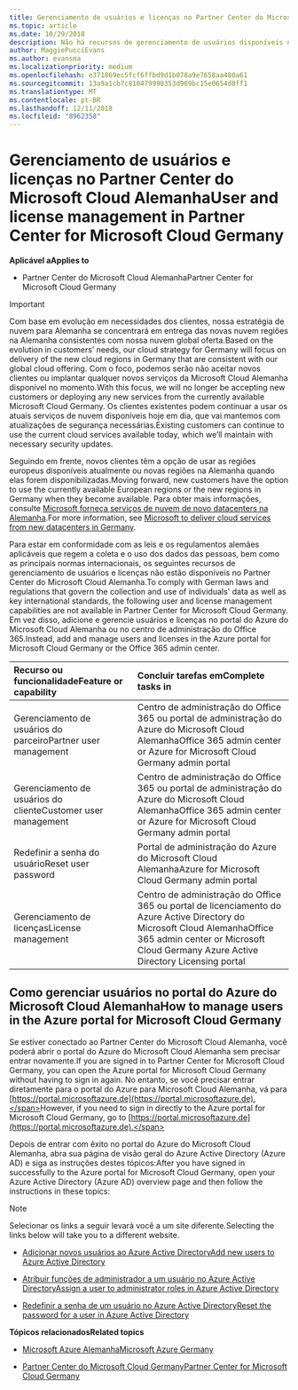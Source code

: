```yaml
---
title: Gerenciamento de usuários e licenças no Partner Center do Microsoft Cloud Alemanha | Partner Center da Cloud Germany
ms.topic: article
ms.date: 10/29/2018
description: Não há recursos de gerenciamento de usuários disponíveis no Partner Center do Microsoft Cloud Alemanha para atender aos requisitos nacionais, regionais e específicos do setor que regem a coleta e o uso de dados das pessoas. Em vez disso, adicione e gerencie usuários no portal do Azure do Microsoft Cloud Alemanha.
author: MaggiePucciEvans
ms.author: evansma
ms.localizationpriority: medium
ms.openlocfilehash: e371869ec5fcf6ffbd9d1b078a9e7658aa480a61
ms.sourcegitcommit: 13a9a1cb7c810479998353d969bc15e0654d8ff1
ms.translationtype: MT
ms.contentlocale: pt-BR
ms.lasthandoff: 12/11/2018
ms.locfileid: "8962358"
---
```

# <a name="user-and-license-management-in-partner-center-for-microsoft-cloud-germany"></a><span data-ttu-id="a3ce5-104">Gerenciamento de usuários e licenças no Partner Center do Microsoft Cloud Alemanha</span><span class="sxs-lookup"><span data-stu-id="a3ce5-104">User and license management in Partner Center for Microsoft Cloud Germany</span></span>

**<span data-ttu-id="a3ce5-105">Aplicável a</span><span class="sxs-lookup"><span data-stu-id="a3ce5-105">Applies to</span></span>**

-  <span data-ttu-id="a3ce5-106">Partner Center do Microsoft Cloud Alemanha</span><span class="sxs-lookup"><span data-stu-id="a3ce5-106">Partner Center for Microsoft Cloud Germany</span></span>

> [!IMPORTANT]
> <span data-ttu-id="a3ce5-107">Com base em evolução em necessidades dos clientes, nossa estratégia de nuvem para Alemanha se concentrará em entrega das novas nuvem regiões na Alemanha consistentes com nossa nuvem global oferta.</span><span class="sxs-lookup"><span data-stu-id="a3ce5-107">Based on the evolution in customers’ needs, our cloud strategy for Germany will focus on delivery of the new cloud regions in Germany that are consistent with our global cloud offering.</span></span> <span data-ttu-id="a3ce5-108">Com o foco, podemos serão não aceitar novos clientes ou implantar qualquer novos serviços da Microsoft Cloud Alemanha disponível no momento.</span><span class="sxs-lookup"><span data-stu-id="a3ce5-108">With this focus, we will no longer be accepting new customers or deploying any new services from the currently available Microsoft Cloud Germany.</span></span> <span data-ttu-id="a3ce5-109">Os clientes existentes podem continuar a usar os atuais serviços de nuvem disponíveis hoje em dia, que vai mantemos com atualizações de segurança necessárias.</span><span class="sxs-lookup"><span data-stu-id="a3ce5-109">Existing customers can continue to use the current cloud services available today, which we’ll maintain with necessary security updates.</span></span>
>  
> <span data-ttu-id="a3ce5-110">Seguindo em frente, novos clientes têm a opção de usar as regiões europeus disponíveis atualmente ou novas regiões na Alemanha quando elas forem disponibilizadas.</span><span class="sxs-lookup"><span data-stu-id="a3ce5-110">Moving forward, new customers have the option to use the currently available European regions or the new regions in Germany when they become available.</span></span> <span data-ttu-id="a3ce5-111">Para obter mais informações, consulte [Microsoft forneça serviços de nuvem de novo datacenters na Alemanha](https://news.microsoft.com/europe/2018/08/31/microsoft-to-deliver-cloud-services-from-new-datacentres-in-germany-in-2019-to-meet-evolving-customer-needs/).</span><span class="sxs-lookup"><span data-stu-id="a3ce5-111">For more information, see [Microsoft to deliver cloud services from new datacenters in Germany](https://news.microsoft.com/europe/2018/08/31/microsoft-to-deliver-cloud-services-from-new-datacentres-in-germany-in-2019-to-meet-evolving-customer-needs/).</span></span>

<span data-ttu-id="a3ce5-112">Para estar em conformidade com as leis e os regulamentos alemães aplicáveis que regem a coleta e o uso dos dados das pessoas, bem como as principais normas internacionais, os seguintes recursos de gerenciamento de usuários e licenças não estão disponíveis no Partner Center do Microsoft Cloud Alemanha.</span><span class="sxs-lookup"><span data-stu-id="a3ce5-112">To comply with German laws and regulations that govern the collection and use of individuals' data as well as key international standards, the following user and license management capabilities are not available in Partner Center for Microsoft Cloud Germany.</span></span> <span data-ttu-id="a3ce5-113">Em vez disso, adicione e gerencie usuários e licenças no portal do Azure do Microsoft Cloud Alemanha ou no centro de administração do Office 365.</span><span class="sxs-lookup"><span data-stu-id="a3ce5-113">Instead, add and manage users and licenses in the Azure portal for Microsoft Cloud Germany or the Office 365 admin center.</span></span>

<span data-ttu-id="a3ce5-114">Recurso ou funcionalidade</span><span class="sxs-lookup"><span data-stu-id="a3ce5-114">Feature or capability</span></span> | <span data-ttu-id="a3ce5-115">Concluir tarefas em</span><span class="sxs-lookup"><span data-stu-id="a3ce5-115">Complete tasks in</span></span>
:--- | :---
<span data-ttu-id="a3ce5-116">Gerenciamento de usuários do parceiro</span><span class="sxs-lookup"><span data-stu-id="a3ce5-116">Partner user management</span></span> | <span data-ttu-id="a3ce5-117">Centro de administração do Office 365 ou portal de administração do Azure do Microsoft Cloud Alemanha</span><span class="sxs-lookup"><span data-stu-id="a3ce5-117">Office 365 admin center or Azure for Microsoft Cloud Germany admin portal</span></span>
<span data-ttu-id="a3ce5-118">Gerenciamento de usuários do cliente</span><span class="sxs-lookup"><span data-stu-id="a3ce5-118">Customer user management</span></span> | <span data-ttu-id="a3ce5-119">Centro de administração do Office 365 ou portal de administração do Azure do Microsoft Cloud Alemanha</span><span class="sxs-lookup"><span data-stu-id="a3ce5-119">Office 365 admin center or Azure for Microsoft Cloud Germany admin portal</span></span>
<span data-ttu-id="a3ce5-120">Redefinir a senha do usuário</span><span class="sxs-lookup"><span data-stu-id="a3ce5-120">Reset user password</span></span> | <span data-ttu-id="a3ce5-121">Portal de administração do Azure do Microsoft Cloud Alemanha</span><span class="sxs-lookup"><span data-stu-id="a3ce5-121">Azure for Microsoft Cloud Germany admin portal</span></span>
<span data-ttu-id="a3ce5-122">Gerenciamento de licenças</span><span class="sxs-lookup"><span data-stu-id="a3ce5-122">License management</span></span> | <span data-ttu-id="a3ce5-123">Centro de administração do Office 365 ou portal de licenciamento do Azure Active Directory do Microsoft Cloud Alemanha</span><span class="sxs-lookup"><span data-stu-id="a3ce5-123">Office 365 admin center or Microsoft Cloud Germany Azure Active Directory Licensing portal</span></span>

## <a name="how-to-manage-users-in-the-azure-portal-for-microsoft-cloud-germany"></a><span data-ttu-id="a3ce5-124">Como gerenciar usuários no portal do Azure do Microsoft Cloud Alemanha</span><span class="sxs-lookup"><span data-stu-id="a3ce5-124">How to manage users in the Azure portal for Microsoft Cloud Germany</span></span> 

<span data-ttu-id="a3ce5-125">Se estiver conectado ao Partner Center do Microsoft Cloud Alemanha, você poderá abrir o portal do Azure do Microsoft Cloud Alemanha sem precisar entrar novamente.</span><span class="sxs-lookup"><span data-stu-id="a3ce5-125">If you are signed in to Partner Center for Microsoft Cloud Germany, you can open the Azure portal for Microsoft Cloud Germany without having to sign in again.</span></span> <span data-ttu-id="a3ce5-126">No entanto, se você precisar entrar diretamente para o portal do Azure para Microsoft Cloud Alemanha, vá para [https://portal.microsoftazure.de](https://portal.microsoftazure.de).</span><span class="sxs-lookup"><span data-stu-id="a3ce5-126">However, if you need to sign in directly to the Azure portal for Microsoft Cloud Germany, go to [https://portal.microsoftazure.de](https://portal.microsoftazure.de).</span></span> 

<span data-ttu-id="a3ce5-127">Depois de entrar com êxito no portal do Azure do Microsoft Cloud Alemanha, abra sua página de visão geral do Azure Active Directory (Azure AD) e siga as instruções destes tópicos:</span><span class="sxs-lookup"><span data-stu-id="a3ce5-127">After you have signed in successfully to the Azure portal for Microsoft Cloud Germany, open your Azure Active Directory (Azure AD) overview page and then follow the instructions in these topics:</span></span>

> [!NOTE]  
> <span data-ttu-id="a3ce5-128">Selecionar os links a seguir levará você a um site diferente.</span><span class="sxs-lookup"><span data-stu-id="a3ce5-128">Selecting the links below will take you to a different website.</span></span> 

-  [<span data-ttu-id="a3ce5-129">Adicionar novos usuários ao Azure Active Directory</span><span class="sxs-lookup"><span data-stu-id="a3ce5-129">Add new users to Azure Active Directory</span></span>](https://docs.microsoft.com/azure/active-directory/active-directory-users-create-azure-portal)

-  [<span data-ttu-id="a3ce5-130">Atribuir funções de administrador a um usuário no Azure Active Directory</span><span class="sxs-lookup"><span data-stu-id="a3ce5-130">Assign a user to administrator roles in Azure Active Directory</span></span>](https://docs.microsoft.com/azure/active-directory/active-directory-users-assign-role-azure-portal)

-  [<span data-ttu-id="a3ce5-131">Redefinir a senha de um usuário no Azure Active Directory</span><span class="sxs-lookup"><span data-stu-id="a3ce5-131">Reset the password for a user in Azure Active Directory</span></span>](https://docs.microsoft.com/azure/active-directory/active-directory-users-reset-password-azure-portal)

**<span data-ttu-id="a3ce5-132">Tópicos relacionados</span><span class="sxs-lookup"><span data-stu-id="a3ce5-132">Related topics</span></span>**

-  [<span data-ttu-id="a3ce5-133">Microsoft Azure Alemanha</span><span class="sxs-lookup"><span data-stu-id="a3ce5-133">Microsoft Azure Germany</span></span>](https://azure.microsoft.com/en-us/global-infrastructure/germany/)

-  [<span data-ttu-id="a3ce5-134">Partner Center do Microsoft Cloud Germany</span><span class="sxs-lookup"><span data-stu-id="a3ce5-134">Partner Center for Microsoft Cloud Germany</span></span>](partner-center-for-microsoft-cloud-germany.md)



